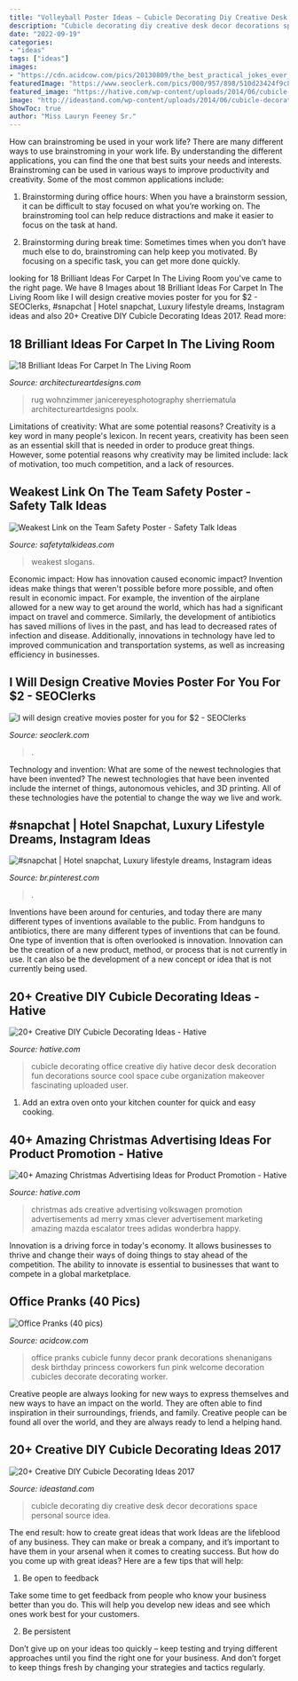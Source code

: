 ```yaml
---
title: "Volleyball Poster Ideas ~ Cubicle Decorating Diy Creative Desk Decor Decorations Space Personal Source Idea"
description: "Cubicle decorating diy creative desk decor decorations space personal source idea"
date: "2022-09-19"
categories:
- "ideas"
tags: ["ideas"]
images:
- "https://cdn.acidcow.com/pics/20130809/the_best_practical_jokes_ever_played_on_office_37.jpg"
featuredImage: "https://www.seoclerk.com/pics/000/957/898/510d23424f9c8cd7c77002e21eff747a.jpg"
featured_image: "https://hative.com/wp-content/uploads/2014/06/cubicle-decorating-ideas/22-office-cubicle-decorating-ideas.jpg"
image: "http://ideastand.com/wp-content/uploads/2014/06/cubicle-decorating-ideas/4-cubicle-decorating-ideas.jpg"
ShowToc: true
author: "Miss Lauryn Feeney Sr."
---
```



How can brainstroming be used in your work life?
There are many different ways to use brainstroming in your work life. By understanding the different applications, you can find the one that best suits your needs and interests. Brainstroming can be used in various ways to improve productivity and creativity. Some of the most common applications include:
1) Brainstorming during office hours: When you have a brainstorm session, it can be difficult to stay focused on what you’re working on. The brainstroming tool can help reduce distractions and make it easier to focus on the task at hand.

2) Brainstorming during break time: Sometimes times when you don’t have much else to do, brainstroming can help keep you motivated. By focusing on a specific task, you can get more done quickly.

	

		
looking for 18 Brilliant Ideas For Carpet In The Living Room you've came to the right page. We have 8 Images about 18 Brilliant Ideas For Carpet In The Living Room like I will design creative movies poster for you for $2 - SEOClerks, #snapchat | Hotel snapchat, Luxury lifestyle dreams, Instagram ideas and also 20+ Creative DIY Cubicle Decorating Ideas 2017. Read more:
		
    
## 18 Brilliant Ideas For Carpet In The Living Room

<img loading=lazy src="https://www.architectureartdesigns.com/wp-content/uploads/2016/04/10-15-768x512.jpg" onerror="this.onerror=null;this.src='https://tse1.mm.bing.net/th?id=OIP.OhraRAdtxbZbo2sCT-fvggHaE8&amp;pid=15.1';" alt="18 Brilliant Ideas For Carpet In The Living Room">

_Source: architectureartdesigns.com_

>rug wohnzimmer janicereyesphotography sherriematula architectureartdesigns poolx. 

	

Limitations of creativity: What are some potential reasons?
Creativity is a key word in many people's lexicon. In recent years, creativity has been seen as an essential skill that is needed in order to produce great things. However, some potential reasons why creativity may be limited include: lack of motivation, too much competition, and a lack of resources.

    
## Weakest Link On The Team Safety Poster - Safety Talk Ideas

<img loading=lazy src="https://www.safetytalkideas.com/wp-content/uploads/2017/10/Weakest-Link-Safety-Poster-Picture-e1508085891829.png" onerror="this.onerror=null;this.src='https://tse1.mm.bing.net/th?id=OIP.rl1XQUxQbCMLjuzMfXc6EQHaJ4&amp;pid=15.1';" alt="Weakest Link on the Team Safety Poster - Safety Talk Ideas">

_Source: safetytalkideas.com_

>weakest slogans. 

	

Economic impact: How has innovation caused economic impact?
Invention ideas make things that weren't possible before more possible, and often result in economic impact. For example, the invention of the airplane allowed for a new way to get around the world, which has had a significant impact on travel and commerce. Similarly, the development of antibiotics has saved millions of lives in the past, and has lead to decreased rates of infection and disease. Additionally, innovations in technology have led to improved communication and transportation systems, as well as increasing efficiency in businesses.

    
## I Will Design Creative Movies Poster For You For $2 - SEOClerks

<img loading=lazy src="https://www.seoclerk.com/pics/000/957/898/510d23424f9c8cd7c77002e21eff747a.jpg" onerror="this.onerror=null;this.src='https://tse3.mm.bing.net/th?id=OIP.UQ0jQk-cjNfHcALiHv90egHaKe&amp;pid=15.1';" alt="I will design creative movies poster for you for $2 - SEOClerks">

_Source: seoclerk.com_

>. 

	

Technology and invention: What are some of the newest technologies that have been invented?
The newest technologies that have been invented include the internet of things, autonomous vehicles, and 3D printing. All of these technologies have the potential to change the way we live and work.

    
## #snapchat | Hotel Snapchat, Luxury Lifestyle Dreams, Instagram Ideas

<img loading=lazy src="https://i.pinimg.com/736x/fd/42/fc/fd42fce2138a40ddd59cc826ca91f1d0.jpg" onerror="this.onerror=null;this.src='https://tse2.mm.bing.net/th?id=OIP.aN7aSxKuTbLdppScKVmtdQHaOk&amp;pid=15.1';" alt="#snapchat | Hotel snapchat, Luxury lifestyle dreams, Instagram ideas">

_Source: br.pinterest.com_

>. 

	

Inventions have been around for centuries, and today there are many different types of inventions available to the public. From handguns to antibiotics, there are many different types of inventions that can be found. One type of invention that is often overlooked is innovation. Innovation can be the creation of a new product, method, or process that is not currently in use. It can also be the development of a new concept or idea that is not currently being used.

    
## 20+ Creative DIY Cubicle Decorating Ideas - Hative

<img loading=lazy src="https://hative.com/wp-content/uploads/2014/06/cubicle-decorating-ideas/22-office-cubicle-decorating-ideas.jpg" onerror="this.onerror=null;this.src='https://tse1.mm.bing.net/th?id=OIP.zfJwYZoAghqS0HreZ5j_fwHaFj&amp;pid=15.1';" alt="20+ Creative DIY Cubicle Decorating Ideas - Hative">

_Source: hative.com_

>cubicle decorating office creative diy hative decor desk decoration fun decorations source cool space cube organization makeover fascinating uploaded user. 

	

1. Add an extra oven onto your kitchen counter for quick and easy cooking.

    
## 40+ Amazing Christmas Advertising Ideas For Product Promotion - Hative

<img loading=lazy src="https://hative.com/wp-content/uploads/2013/10/xmas-ads/volkswagen-christmas-ads-13.jpg" onerror="this.onerror=null;this.src='https://tse3.mm.bing.net/th?id=OIP.9u22e8ZPbG8v5y6oM_I9wwHaKn&amp;pid=15.1';" alt="40+ Amazing Christmas Advertising Ideas for Product Promotion - Hative">

_Source: hative.com_

>christmas ads creative advertising volkswagen promotion advertisements ad merry xmas clever advertisement marketing amazing mazda escalator trees adidas wonderbra happy. 

	

Innovation is a driving force in today's economy. It allows businesses to thrive and change their ways of doing things to stay ahead of the competition. The ability to innovate is essential to businesses that want to compete in a global marketplace.

    
## Office Pranks (40 Pics)

<img loading=lazy src="https://cdn.acidcow.com/pics/20130809/the_best_practical_jokes_ever_played_on_office_37.jpg" onerror="this.onerror=null;this.src='https://tse3.mm.bing.net/th?id=OIP.4VMADKUjgfYAwQUjc1smBAHaFo&amp;pid=15.1';" alt="Office Pranks (40 pics)">

_Source: acidcow.com_

>office pranks cubicle funny decor prank decorations shenanigans desk birthday princess coworkers fun pink welcome decoration cubicles decorate decorating worker. 

	

Creative people are always looking for new ways to express themselves and new ways to have an impact on the world. They are often able to find inspiration in their surroundings, friends, and family. Creative people can be found all over the world, and they are always ready to lend a helping hand.

    
## 20+ Creative DIY Cubicle Decorating Ideas 2017

<img loading=lazy src="http://ideastand.com/wp-content/uploads/2014/06/cubicle-decorating-ideas/4-cubicle-decorating-ideas.jpg" onerror="this.onerror=null;this.src='https://tse2.mm.bing.net/th?id=OIP.VHOx8lixeW7JpfU3SP7vlgHaJ4&amp;pid=15.1';" alt="20+ Creative DIY Cubicle Decorating Ideas 2017">

_Source: ideastand.com_

>cubicle decorating diy creative desk decor decorations space personal source idea. 

	

The end result: how to create great ideas that work
Ideas are the lifeblood of any business. They can make or break a company, and it’s important to have them in your arsenal when it comes to creating success. But how do you come up with great ideas? Here are a few tips that will help:
1. Be open to feedback

Take some time to get feedback from people who know your business better than you do. This will help you develop new ideas and see which ones work best for your customers.

2. Be persistent

Don’t give up on your ideas too quickly – keep testing and trying different approaches until you find the right one for your business. And don’t forget to keep things fresh by changing your strategies and tactics regularly.

